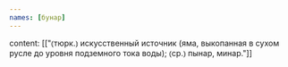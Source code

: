 ```yaml
---
names: [бунар]
---
```

content: [["⦅тюрк.⦆ искусственный источник (яма, выкопанная в сухом русле до уровня подземного тока воды); ⦅ср.⦆ пынар, минар."]]
